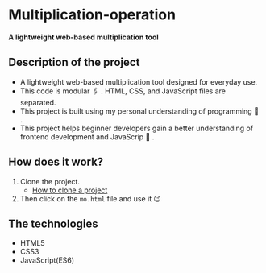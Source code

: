 # Multiplication-operation
**A lightweight web-based multiplication tool**

## Description of the project
- A lightweight web-based multiplication tool designed for everyday use.
- This code is modular :paperclips: . HTML, CSS, and JavaScript files are separated.
- This project is built using my personal understanding of programming :green_apple: .
- This project helps beginner developers gain a better understanding of frontend development and JavaScrip :muscle: .

## How does it work?
1. Clone the project.
   - [How to clone a project](https://docs.github.com/en/repositories/creating-and-managing-repositories/cloning-a-repository)
2. Then click on the ```mo.html``` file and use it :wink:

## The technologies
- HTML5
- CSS3
- JavaScript(ES6)
